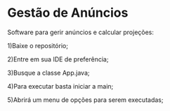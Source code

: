 # Gestão de Anúncios

Software para gerir anúncios e calcular projeções:

1)Baixe o repositório;

2)Entre em sua IDE de preferência;

3)Busque a classe App.java;

4)Para executar basta iniciar a main;

5)Abrirá um menu de opções para serem executadas;
